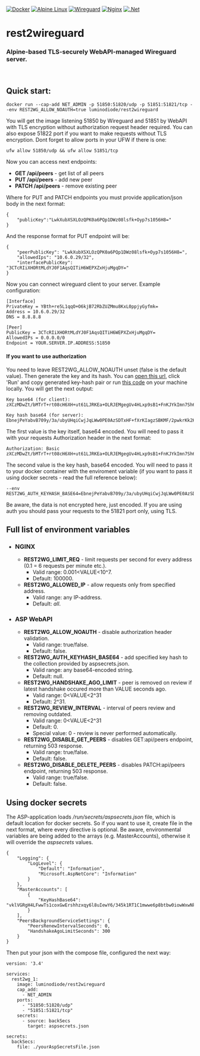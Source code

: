 [![Docker](https://img.shields.io/badge/docker-%230db7ed.svg?style=for-the-badge&logo=docker&logoColor=white)](https://hub.docker.com/repository/docker/luminodiode/rest2wireguard)
[![Alpine Linux](https://img.shields.io/badge/Alpine_Linux-%230D597F.svg?style=for-the-badge&logo=alpine-linux&logoColor=white)](https://www.alpinelinux.org)
[![Wireguard](https://img.shields.io/badge/wireguard-%2388171A.svg?style=for-the-badge&logo=wireguard&logoColor=white)](https://www.wireguard.com)
[![Nginx](https://img.shields.io/badge/nginx-%23009639.svg?style=for-the-badge&logo=nginx&logoColor=white)](https://nginx.org)
[![.Net](https://img.shields.io/badge/.NET-5C2D91?style=for-the-badge&logo=.net&logoColor=white)](https://asp.net)
# rest2wireguard
### Alpine-based TLS-securely WebAPI-managed Wireguard server.
<br/>

## Quick start:
    docker run --cap-add NET_ADMIN -p 51850:51820/udp -p 51851:51821/tcp --env REST2WG_ALLOW_NOAUTH=true luminodiode/rest2wireguard
You will get the image listening 51850 by Wireguard and 51851 by WebAPI with TLS encryption without authorization request header required. You can also expose 51822 port if you want to make requests without TLS encryption. Dont forget to allow ports in your UFW if there is one:

    ufw allow 51850/udp && ufw allow 51851/tcp
    
Now you can access next endpoints:
- **GET /api/peers** - get list of all peers
- **PUT /api/peers** - add new peer
- **PATCH /api/peers** - remove existing peer

Where for PUT and PATCH endpoints you must provide application/json body in the next format:

    {
        "publicKey":"LwkXubXSXLOzQPK0a6PQp1DWz08lsfk+Oyp7s1056H8="
    }
    
    
And the response format for PUT endpoint will be:

    {
        "peerPublicKey": "LwkXubXSXLOzQPK0a6PQp1DWz08lsfk+Oyp7s1056H8=",
        "allowedIps": "10.6.0.29/32",
        "interfacePublicKey": "3CTcRIiXHORtMLdYJ0F1AqsQITiH6WEPXZxHjuMgqDY="
    }
    
Now you can connect wireguard client to your server. Example configuration:

    [Interface]
    PrivateKey = YBth+re5L1qqO+O6kjB72RbZUZMmu8KxL0ppjyGyfmk=
    Address = 10.6.0.29/32
    DNS = 8.8.8.8

    [Peer]
    PublicKey = 3CTcRIiXHORtMLdYJ0F1AqsQITiH6WEPXZxHjuMgqDY=
    AllowedIPs = 0.0.0.0/0
    Endpoint = YOUR.SERVER.IP.ADDRESS:51850
#### If you want to use authorization
You need to leave REST2WG_ALLOW_NOAUTH unset (false is the default value). Then generate the key and its hash. You can [open this url](https://dotnetfiddle.net/ldbnVB), click 'Run' and copy generated key-hash pair or run [this code](ApiKeyGenerator/Program.cs) on your machine locally. You will get the next output:

    Key base64 (for client):
    zXCzMDwZt/bMTrT+rt08cH6XH+ut61LJRKEa+OLRJEMgegUv4HLxp9sB1+FnKJYkImn7Sh64eDRs1PtwV5ptmQ==

    Key hash base64 (for server):
    EbnejPeYabvB709y/3a/ubyUHqiCwjJqLWw0PE0AzSDTxHF+fXrKIagzSBKMF/2pwkrKk2KUhUNm6mhyUajFlA==
    
The first value is the key itself, base64 encoded. You will need to pass it with your requests Authorization header in the next format:

    Authorization: Basic zXCzMDwZt/bMTrT+rt08cH6XH+ut61LJRKEa+OLRJEMgegUv4HLxp9sB1+FnKJYkImn7Sh64eDRs1PtwV5ptmQ==
    
The second value is the key hash, base64 encoded. You will need to pass it to your docker container with the enviroment variable (if you want to pass it using docker secrets - read the full reference below):

    --env REST2WG_AUTH_KEYHASH_BASE64=EbnejPeYabvB709y/3a/ubyUHqiCwjJqLWw0PE0AzSDTxHF+fXrKIagzSBKMF/2pwkrKk2KUhUNm6mhyUajFlA==
   
Be aware, the data is not encrypted here, just encoded. If you are using auth you should pass your requests to the 51821 port only, using TLS.

## Full list of environment variables
- ### NGINX
    - **REST2WG_LIMIT_REQ** - limit requests per second for every address (0.1 = 6 requests per minute etc.).
        - Valid range: 0.001<VALUE<10^7. 
        - Default: 100000.
    - **REST2WG_ALLOWED_IP** - allow requests only from specified address. 
        - Valid range: any IP-address. 
        - Default: *all*.
- ### ASP WebAPI
    - **REST2WG_ALLOW_NOAUTH** - disable authorization header validation.
        - Valid range: true/false.
        - Default: false.
    - **REST2WG_AUTH_KEYHASH_BASE64** - add specified key hash to the collection provided by aspsecrets.json.
        - Valid range: any base64-encoded string.
        - Default: null.
    - **REST2WG_HANDSHAKE_AGO_LIMIT** - peer is removed on review if latest handshake occured more than VALUE seconds ago.
        - Valid range: 0<VALUE<2^31
        - Default: 2^31.
    - **REST2WG_REVIEW_INTERVAL** - interval of peers review and removing outdated.
        - Valid range: 0<VALUE<2^31
        - Default: 0.
        - Special value: 0 - review is never performed automatically.
    - **REST2WG_DISABLE_GET_PEERS** - disables GET:api/peers endpoint, returning 503 response.
        - Valid range: true/false.
        - Default: false.
    - **REST2WG_DISABLE_DELETE_PEERS** - disables PATCH:api/peers endpoint, returning 503 response.
        - Valid range: true/false.
        - Default: false.

## Using docker secrets
The ASP-application loads */run/secrets/aspsecrets.json* file, which is default location for docker secrets. So if you want to use it, create file in the next format, where every directive is optional. Be aware, environmental variables are being added to the arrays (e.g. MasterAccounts), otherwise it will override the *aspsecrets* values.

    {
        "Logging": {
            "LogLevel": {
                "Default": "Information",
                "Microsoft.AspNetCore": "Information"
            }
        },
        "MasterAccounts": [
            {
                "KeyHashBase64": "vklVGRgH4LFwwTs1coxGwErshhzxqy6l8uIewY6/345k1RT1C1mwwe6p8btbw0iowWxwNkjbLINh4skdRO2lxA=="
            }
        ],
        "PeersBackgroundServiceSettings": {
            "PeersRenewIntervalSeconds": 0,
            "HandshakeAgoLimitSeconds": 300
        }
    }
Then put your json with the compose file, configured the next way:

    version: '3.4'

    services:
      rest2wg_1:
        image: luminodiode/rest2wireguard
        cap_add:
          - NET_ADMIN
        ports:
          - "51850:51820/udp"
          - "51851:51821/tcp"
        secrets:
          - source: backSecs
            target: aspsecrets.json
            
    secrets:
      backSecs:
        file: ./yourAspSecretsFile.json
